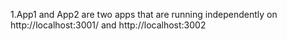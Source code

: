1.App1 and App2 are two apps that are running independently on http://localhost:3001/ and http://localhost:3002
